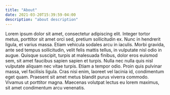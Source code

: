 ```yaml
---
title: "About"
date: 2021-03-20T15:39:59-04:00
description: "about description"
---
```


Lorem ipsum dolor sit amet, consectetur adipiscing elit. Integer tortor metus, porttitor sit amet orci sed, pretium sollicitudin ex. Nunc in hendrerit ligula, et varius massa. Etiam vehicula sodales arcu in iaculis. Morbi gravida, ante sed tempus sollicitudin, velit felis mattis tellus, in vulputate nisl odio in augue. Quisque suscipit, turpis at malesuada finibus, dolor eros euismod sem, sit amet faucibus sapien sapien et turpis. Nulla nec nulla quis nisl vulputate aliquam nec vitae turpis. Etiam a tempor odio. Proin quis pulvinar massa, vel facilisis ligula. Cras nisi enim, laoreet vel lacinia id, condimentum eget quam. Praesent sit amet metus blandit purus viverra commodo. Vivamus ut porttitor magna. Maecenas volutpat lectus eu lorem maximus, sit amet condimentum arcu venenatis.